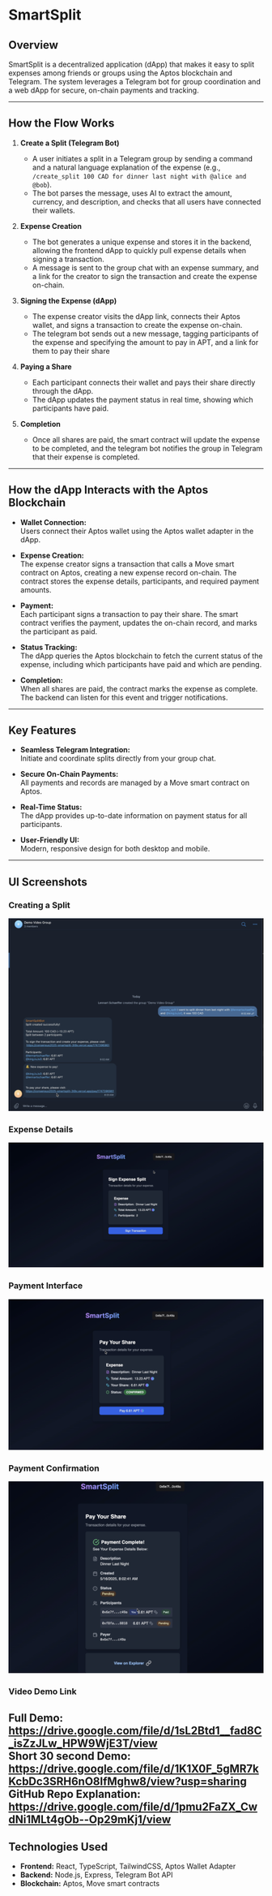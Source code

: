 # SmartSplit

## Overview

SmartSplit is a decentralized application (dApp) that makes it easy to split expenses among friends or groups using the Aptos blockchain and Telegram. The system leverages a Telegram bot for group coordination and a web dApp for secure, on-chain payments and tracking.

---

## How the Flow Works

1. **Create a Split (Telegram Bot)**
   - A user initiates a split in a Telegram group by sending a command and a natural language explanation of the expense (e.g., `/create_split 100 CAD for dinner last night with @alice and @bob`).
   - The bot parses the message, uses AI to extract the amount, currency, and description, and checks that all users have connected their wallets.

2. **Expense Creation**
   - The bot generates a unique expense and stores it in the backend, allowing the frontend dApp to quickly pull expense details when signing a transaction.
   - A message is sent to the group chat with an expense summary, and a link for the creator to sign the transaction and create the expense on-chain.

3. **Signing the Expense (dApp)**
   - The expense creator visits the dApp link, connects their Aptos wallet, and signs a transaction to create the expense on-chain. 
   - The telegram bot sends out a new message, tagging participants of the expense and specifying the amount to pay in APT, and a link for them to pay their share

4. **Paying a Share**
   - Each participant connects their wallet and pays their share directly through the dApp.
   - The dApp updates the payment status in real time, showing which participants have paid.

5. **Completion**
   - Once all shares are paid, the smart contract will update the expense to be completed, and the telegram bot notifies the group in Telegram that their expense is completed.

---

## How the dApp Interacts with the Aptos Blockchain

- **Wallet Connection:**  
  Users connect their Aptos wallet using the Aptos wallet adapter in the dApp.

- **Expense Creation:**  
  The expense creator signs a transaction that calls a Move smart contract on Aptos, creating a new expense record on-chain. The contract stores the expense details, participants, and required payment amounts.

- **Payment:**  
  Each participant signs a transaction to pay their share. The smart contract verifies the payment, updates the on-chain record, and marks the participant as paid.

- **Status Tracking:**  
  The dApp queries the Aptos blockchain to fetch the current status of the expense, including which participants have paid and which are pending.

- **Completion:**  
  When all shares are paid, the contract marks the expense as complete. The backend can listen for this event and trigger notifications.

---

## Key Features

- **Seamless Telegram Integration:**  
  Initiate and coordinate splits directly from your group chat.

- **Secure On-Chain Payments:**  
  All payments and records are managed by a Move smart contract on Aptos.

- **Real-Time Status:**  
  The dApp provides up-to-date information on payment status for all participants.

- **User-Friendly UI:**  
  Modern, responsive design for both desktop and mobile.

---

## UI Screenshots

### Creating a Split
![Creating a Split in Telegram](./images_UI/telegram.png)

### Expense Details
![Expense Details](./images_UI/signingExpenseCreation.png)

### Payment Interface
![Payment Interface](./images_UI/signingpayment.png)

### Payment Confirmation
![Payment Confirmation](./images_UI/paymentcomplete.png)

### Video Demo Link

Full Demo: https://drive.google.com/file/d/1sL2Btd1__fad8C_isZzJLw_HPW9WjE3T/view <br>
Short 30 second Demo: https://drive.google.com/file/d/1K1X0F_5gMR7kKcbDc3SRH6nO8IfMghw8/view?usp=sharing <br>
GitHub Repo Explanation: https://drive.google.com/file/d/1pmu2FaZX_CwdNi1MLt4gOb--Op29mKj1/view
---

## Technologies Used

- **Frontend:** React, TypeScript, TailwindCSS, Aptos Wallet Adapter
- **Backend:** Node.js, Express, Telegram Bot API
- **Blockchain:** Aptos, Move smart contracts
